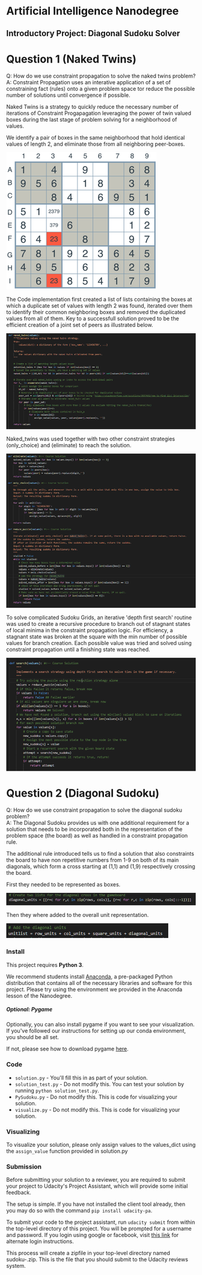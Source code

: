 # Artificial Intelligence Nanodegree
## Introductory Project: Diagonal Sudoku Solver

# Question 1 (Naked Twins)
Q: How do we use constraint propagation to solve the naked twins problem?  
A: Constraint Propagation uses an interative application of a set of constraining fact (rules) onto a given problem space tor reduce the possible number of solutions until convergence if possible.

Naked Twins is a strategy to quickly reduce the necessary number of iterations of Constraint Progapagation leveraging the power of twin valued boxes during the last stage of problem solving for a neighborhood of values. 

We identify a pair of boxes in the same neighborhood that hold identical values of length 2, and eliminate those from all neighboring peer-boxes.


<img src='./images/naked-twins.png'>

The Code implementation first created a list of lists containing the boxes at which a duplicate set of values with length 2 was found, iterated over them to identify their common neighboring boxes and removed the duplicated values from all of them. Key to a successfull solution proved to be the efficient creation of a joint set of peers as illustrated below.


<img src='./images/code_nakedtwins.PNG'>


Naked_twins was used together with two other constraint strategies (only_choice) and (eliminate) to reach the solution.


<img src='./images/code_eliminate.PNG'>


To solve complicated Sudoku Grids, an iterative 'depth first search' routine was used to create a recursive procedure to branch out of stagnant states of local minima in the constraint propagation logic. For efficiency, a stagnant state was broken at the square with the min number of possible values for branch creation. Each possible value was tried and solved using constraint propagation until a finishing state was reached. 

<img src='./images/code_search.PNG'>


# Question 2 (Diagonal Sudoku)
Q: How do we use constraint propagation to solve the diagonal sudoku problem?  
A: The Diagonal Sudoku provides us with one additional requirement for a solution that needs to be incorporated both in the representation of the problem space (the board) as well as handled in a constraint propagation rule. 

The additional rule introduced tells us to find a solution that also constraints the board to have non repetitive numbers from 1-9 on both of its main diagonals, which form a cross starting at (1,1) and (1,9) respectively crossing the board. 

First they needed to be represented as boxes.

<img src='./images/code_diagonals.PNG'>

Then they where added to the overall unit representation.

<img src='./images/code_addDiag.PNG'>


### Install

This project requires **Python 3**.

We recommend students install [Anaconda](https://www.continuum.io/downloads), a pre-packaged Python distribution that contains all of the necessary libraries and software for this project. 
Please try using the environment we provided in the Anaconda lesson of the Nanodegree.

##### Optional: Pygame

Optionally, you can also install pygame if you want to see your visualization. If you've followed our instructions for setting up our conda environment, you should be all set.

If not, please see how to download pygame [here](http://www.pygame.org/download.shtml).

### Code

* `solution.py` - You'll fill this in as part of your solution.
* `solution_test.py` - Do not modify this. You can test your solution by running `python solution_test.py`.
* `PySudoku.py` - Do not modify this. This is code for visualizing your solution.
* `visualize.py` - Do not modify this. This is code for visualizing your solution.

### Visualizing

To visualize your solution, please only assign values to the values_dict using the `assign_value` function provided in solution.py

### Submission
Before submitting your solution to a reviewer, you are required to submit your project to Udacity's Project Assistant, which will provide some initial feedback.  

The setup is simple.  If you have not installed the client tool already, then you may do so with the command `pip install udacity-pa`.  

To submit your code to the project assistant, run `udacity submit` from within the top-level directory of this project.  You will be prompted for a username and password.  If you login using google or facebook, visit [this link](https://project-assistant.udacity.com/auth_tokens/jwt_login) for alternate login instructions.

This process will create a zipfile in your top-level directory named sudoku-<id>.zip.  This is the file that you should submit to the Udacity reviews system.


